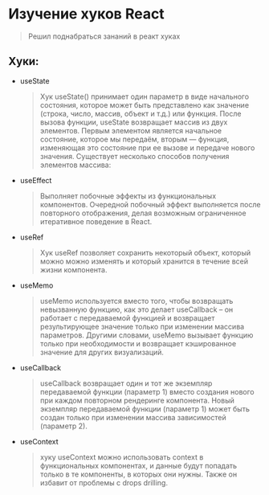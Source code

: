 # Изучение хуков React

> Решил поднабраться зананий в реакт хуках

## Хуки:

- useState
  > Хук useState() принимает один параметр в виде начального состояния, которое может быть представлено как значение (строка, число, массив, объект и т.д.) или функция. После вызова функции, useState возвращает массив из двух элементов. Первым элементом является начальное состояние, которое мы передаём, вторым — функция, изменяющая это состояние при ее вызове и передаче нового значения. Существует несколько способов получения элементов массива:
- useEffect
  > Выполняет побочные эффекты из функциональных компонентов. Очередной побочный эффект выполняется после повторного отображения, делая возможным ограниченное итеративное поведение в React.
- useRef
  > Хук useRef позволяет сохранить некоторый объект, который можно можно изменять и который хранится в течение всей жизни компонента.
- useMemo
  > useMemo используется вместо того, чтобы возвращать невызванную функцию, как это делает useCallback – он работает с передаваемой функцией и возвращает результирующее значение только при изменении массива параметров. Другими словами, useMemo вызывает функцию только при необходимости и возвращает кэшированное значение для других визуализаций.
- useCallback
  > useCallback возвращает один и тот же экземпляр передаваемой функции (параметр 1) вместо создания нового при каждом повторном рендеринге компонента. Новый экземпляр передаваемой функции (параметр 1) может быть создан только при изменении массива зависимостей (параметр 2).
- useContext
  > хуку useContext можно использовать context в функциональных компонентах, и данные будут попадать только в те компоненты, в которых они нужны. Также он избавит от проблемы с drops drilling.
